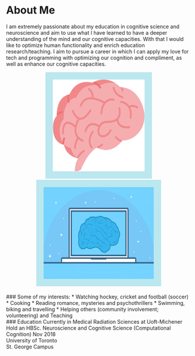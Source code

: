 # About Me 

I am extremely passionate about my education in cognitive science and neuroscience and aim to use what I have learned to have a deeper understanding of the mind and our cognitive capacities. With that I would like to optimize human functionality and enrich education research/teaching. I aim to pursue a career in which I can apply my love for tech and programming with optimizing our cognition and compliment, as well as enhance our cognitive capacities.
<br> 

<center>
<img src="img/brain.png" alt="brain" style="width:250px;height:250px;border:20px solid #bbe7ef"><img src="img/braintech.png" alt="braintech" style="width:300px;height:250px;border:20px solid #bbe7ef"></center>

<br> 
### Some of my interests: 
* Watching hockey, cricket and football (soccer)
* Cooking
* Reading romance, mysteries and psychothrillers
* Swimming, biking and travelling
* Helping others (community involvement; volunteering) and Teaching

<br />
### Education
Currently in Medical Radiation Sciences at Uoft-Michener<br />
Hold an HBSc. Neuroscience and Cognitive Science (Computational Cognition) Nov 2018<br />
University of Toronto<br />
St. George Campus<br />
